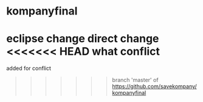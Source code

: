 # kompanyfinal
eclipse change
direct change
<<<<<<< HEAD
what conflict
=======
added for conflict
>>>>>>> branch 'master' of https://github.com/savekompany/kompanyfinal
